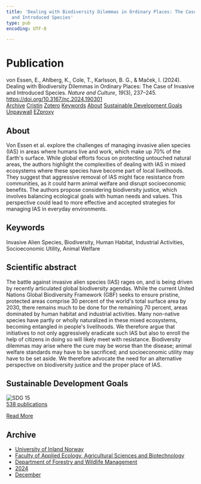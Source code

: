 ```yaml
---
title: 'Dealing with Biodiversity Dilemmas in Ordinary Places: The Case of Invasive
  and Introduced Species'
type: pub
encoding: UTF-8

---
```

<h1>Publication</h1>
<article id="csl-bib-container-2SVDRFKS" class="csl-bib-container">
  <div class="csl-bib-body"> <div class="csl-entry">von Essen, E., Ahlberg, K., Cole, T., Karlsson, B. G., &#38; Maček, I. (2024). Dealing with Biodiversity Dilemmas in Ordinary Places: The Case of Invasive and Introduced Species. <i>Nature and Culture</i>, <i>19</i>(3), 237–245. <a href="https://doi.org/10.3167/nc.2024.190301">https://doi.org/10.3167/nc.2024.190301</a></div> </div>
  <div class="csl-bib-buttons">
    <a href="#taxonomy-article-2SVDRFKS" alt="archive" class="csl-bib-button">Archive</a>
    <a href="https://app.cristin.no/results/show.jsf?id=2334488" alt="Cristin" class="csl-bib-button">Cristin</a>
    <a href="http://zotero.org/groups/5881554/items/2SVDRFKS" alt="Zotero" class="csl-bib-button">Zotero</a>
    <a href="#keywords-article-2SVDRFKS" alt="keywords" class="csl-bib-button">Keywords</a>
    <a href="#about-article-2SVDRFKS" alt="about_pub" class="csl-bib-button">About</a>
    <a href="#sdg-article-2SVDRFKS" alt="sdg" class="csl-bib-button">Sustainable Development Goals</a>
    <a href="https://doi.org/10.3167/nc.2024.190301" alt="Unpaywall" class="csl-bib-button">Unpaywall</a>
    <a href="https://doi.org/10.3167/nc.2024.190301" alt="EZproxy" class="csl-bib-button">EZproxy</a>
  </div>
  <div id="csl-bib-meta-container-2SVDRFKS"></div>
</article>
<div id="csl-bib-meta-2SVDRFKS" class="csl-bib-meta">
  <article id="about-article-2SVDRFKS" class="about_pub-article">
    <h1>About</h1>
    Von Essen et al. explore the challenges of managing invasive alien species (IAS) in areas where humans live and work, which make up 70% of the Earth's surface. While global efforts focus on protecting untouched natural areas, the authors highlight the complexities of dealing with IAS in mixed ecosystems where these species have become part of local livelihoods. They suggest that aggressive removal of IAS might face resistance from communities, as it could harm animal welfare and disrupt socioeconomic benefits. The authors propose considering biodiversity justice, which involves balancing ecological goals with human needs and values. This perspective could lead to more effective and accepted strategies for managing IAS in everyday environments.
  </article>
  <article id="keywords-article-2SVDRFKS" class="keywords-article">
    <h1>Keywords</h1>
    Invasive Alien Species, Biodiversity, Human Habitat, Industrial Activities, Socioeconomic Utility, Animal Welfare
  </article>
  <article id="abstract-article-2SVDRFKS" class="abstract-article">
    <h1>Scientific abstract</h1>
    The battle against invasive alien species (IAS) rages on, and is being driven by recently articulated global biodiversity agendas. While the current United Nations Global Biodiversity Framework (GBF) seeks to ensure pristine, protected areas comprise 30 percent of the world's total surface area by 2030, there remains much to be done for the remaining 70 percent, areas dominated by human habitat and industrial activities. Many non-native species have partly or wholly naturalized in these mixed ecosystems, becoming entangled in people's livelihoods. We therefore argue that initiatives to not only aggressively eradicate such IAS but also to enroll the help of citizens in doing so will likely meet with resistance. Biodiversity dilemmas may arise where the cure may be worse than the disease; animal welfare standards may have to be sacrificed; and socioeconomic utility may have to be set aside. We therefore advocate the need for an alternative perspective on biodiversity justice and the proper place of IAS.
  </article>
  <article id="sdg-article-2SVDRFKS" class="sdg-article">
    <h1>Sustainable Development Goals</h1>
    <div class="sdg-container"><div id="sdg15" class="sdg">
        <img src="{{< params subfolder >}}images/sdg/sdg15_en.png" class="image" alt="SDG 15">
        <div class="sdg-overlay">
          <a href="{{< params subfolder >}}en/archive/?sdg=15#archive" class="sdg-publication-count"><span>538</span> publications</a>
          <p><a href="https://sdgs.un.org/goals/goal15" class="sdg-read-more">Read More</a></p>
        </div>
      </div></div>
  </article>
  <article id="taxonomy-article-2SVDRFKS" class="taxonomy-article">
    <h1>Archive</h1>
    <ul>
      <li><a href="{{< params subfolder >}}en/archive/?key=3DCRN523">University of Inland Norway</a></li>
      <li><a href="{{< params subfolder >}}en/archive/?key=T77LXH6D">Faculty of Applied Ecology, Agricultural Sciences and Biotechnology</a></li>
      <li><a href="{{< params subfolder >}}en/archive/?key=7TRARPE3">Department of Forestry and Wildlife Management</a></li>
      <li><a href="{{< params subfolder >}}en/archive/?key=A4XX8HDP">2024</a></li>
      <li><a href="{{< params subfolder >}}en/archive/?key=3ADXSI9P">December</a></li>
    </ul>
  </article>
</div>
